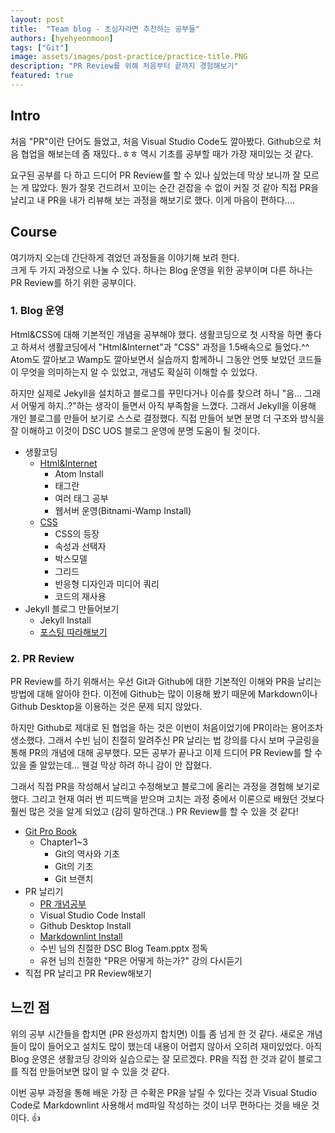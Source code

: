 ```yaml
---
layout: post
title:  "Team blog - 초심자라면 추천하는 공부들"
authors: [hyehyeonmoon]
tags: ["Git"]
image: assets/images/post-practice/practice-title.PNG
description: "PR Review를 위해 처음부터 끝까지 경험해보기"
featured: true
---
```


## Intro

 처음 "PR"이란 단어도 들었고, 처음 Visual Studio Code도 깔아봤다. Github으로 처음 협업을 해보는데 좀 재밌다..ㅎㅎ 역시 기초를 공부할 때가 가장 재미있는 것 같다.  

 요구된 공부를 다 하고 드디어 PR Review를 할 수 있나 싶었는데 막상 보니까 잘 모르는 게 많았다. 뭔가 잘못 건드려서 꼬이는 순간 걷잡을 수 없이 커질 것 같아 직접 PR을 날리고 내 PR을 내가 리뷰해 보는 과정을 해보기로 했다. 이게 마음이 편하다....

## Course

 여기까지 오는데 간단하게 겪었던 과정들을 이야기해 보려 한다.  
 크게 두 가지 과정으로 나눌 수 있다. 하나는 Blog 운영을 위한 공부이며 다른 하나는 PR Review를 하기 위한 공부이다.

### 1. Blog 운영

Html&CSS에 대해 기본적인 개념을 공부해야 했다. 생활코딩으로 첫 시작을 하면 좋다고 하셔서 생활코딩에서 "Html&Internet"과 "CSS" 과정을 1.5배속으로 들었다.^^ Atom도 깔아보고 Wamp도 깔아보면서 실습까지 함께하니 그동안 언뜻 보았던 코드들이 무엇을 의미하는지 알 수 있었고, 개념도 확실히 이해할 수 있었다.  

하지만 실제로 Jekyll을 설치하고 블로그를 꾸민다거나 이슈를 찾으려 하니 "음... 그래서 어떻게 하지..?"하는 생각이 들면서 아직 부족함을 느꼈다. 그래서 Jekyll을 이용해 개인 블로그를 만들어 보기로 스스로 결정했다. 직접 만들어 보면 분명 더 구조와 방식을 잘 이해하고 이것이 DSC UOS 블로그 운영에 분명 도움이 될 것이다.

- 생활코딩
  - [Html&Internet](https://opentutorials.org/course/3084)
    - Atom Install
    - 태그란
    - 여러 태그 공부
    - 웹서버 운영(Bitnami-Wamp Install)
  - [CSS](https://opentutorials.org/course/3086)
    - CSS의 등장
    - 속성과 선택자
    - 박스모델
    - 그리드
    - 반응형 디자인과 미디어 쿼리
    - 코드의 재사용
- Jekyll 블로그 만들어보기
  - Jekyll Install
  - [포스팅 따라해보기](https://velog.io/@shg4821/%EA%B9%83%ED%97%88%EB%B8%8C-%EB%B8%94%EB%A1%9C%EA%B7%B8-%EB%A7%8C%EB%93%A4%EA%B8%B0-1)

### 2. PR Review

PR Review를 하기 위해서는 우선 Git과 Github에 대한 기본적인 이해와 PR을 날리는 방법에 대해 알아야 한다. 이전에 Github는 많이 이용해 봤기 때문에 Markdown이나 Github Desktop을 이용하는 것은 문제 되지 않았다.  

하지만 Github로 제대로 된 협업을 하는 것은 이번이 처음이었기에 PR이라는 용어조차 생소했다. 그래서 수빈 님이 친절히 알려주신 PR 날리는 법 강의를 다시 보며 구글링을 통해 PR의 개념에 대해 공부했다. 모든 공부가 끝나고 이제 드디어 PR Review를 할 수 있을 줄 알았는데... 웬걸 막상 하려 하니 감이 안 잡혔다.  

그래서 직접 PR을 작성해서 날리고 수정해보고 블로그에 올리는 과정을 경험해 보기로 했다. 그리고 현재 여러 번 피드백을 받으며 고치는 과정 중에서 이론으로 배웠던 것보다 훨씬 많은 것을 알게 되었고 (감히 말하건대..) PR Review를 할 수 있을 것 같다!

- [Git Pro Book](https://git-scm.com/book/ko/v2)
  - Chapter1~3
    - Git의 역사와 기초
    - Git의 기초
    - Git 브랜치
- PR 날리기
  - [PR 개념공부]("https://wayhome25.github.io/git/2017/07/08/git-first-pull-request-story/)
  - Visual Studio Code Install
  - Github Desktop Install
  - [Markdownlint Install]("https://github.com/DSC-University-of-Seoul/2021-spring-web/blob/main/CONTRIBUTING.md)
  - 수빈 님의 친절한 DSC Blog Team.pptx 정독
  - 유현 님의 친절한 "PR은 어떻게 하는가?" 강의 다시듣기
- 직접 PR 날리고 PR Review해보기

## 느낀 점

위의 공부 시간들을 합치면 (PR 완성까지 합치면) 이틀 좀 넘게 한 것 같다. 새로운 개념들이 많이 들어오고 설치도 많이 했는데 내용이 어렵지 않아서 오히려 재미있었다. 아직 Blog 운영은 생활코딩 강의와 실습으로는 잘 모르겠다. PR을 직접 한 것과 같이 블로그를 직접 만들어보면 많이 알 수 있을 것 같다.  

이번 공부 과정을 통해 배운 가장 큰 수확은 PR을 날릴 수 있다는 것과 Visual Studio Code로 Markdownlint 사용해서 md파일 작성하는 것이 너무 편하다는 것을 배운 것이다. 👍
